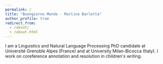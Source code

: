```yaml
---
permalink: /
title: "Buongiorno Mondo - Martina Barletta"
author_profile: true
redirect_from: 
  - /about/
  - /about.html
---
```


I am a Linguistics and Natural Language Processing PhD candidate at Université Grenoble Alpes (France) and at University Milan-Bicocca (Italy).
I work on coreference annotation and resolution in children's writing.






